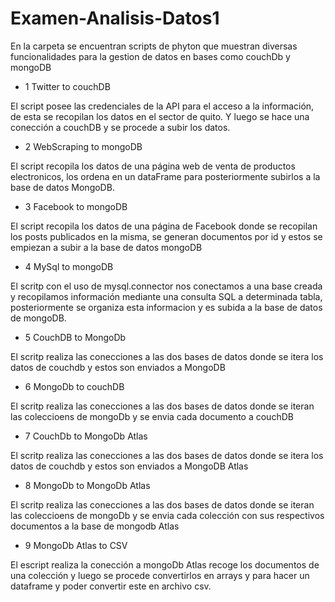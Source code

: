 # Examen-Analisis-Datos1
En la carpeta se encuentran scripts de phyton que muestran diversas funcionalidades para la gestion de datos en bases como couchDb y mongoDB

- 1 Twitter to couchDB

El script posee las credenciales de la API para el acceso a la información, de esta se recopilan los datos en el sector de quito. Y luego se hace una conección a couchDB y se procede a subir los datos. 

- 2 WebScraping to mongoDB

El script recopila los datos de una página web de venta de productos electronicos, los ordena en un dataFrame para posteriormente subirlos a la base de datos MongoDB.

- 3 Facebook to mongoDB

El script recopila los datos de una página de Facebook donde se recopilan los posts publicados en la misma, se generan documentos por id y estos se empiezan a subir a la base de datos mongoDB

- 4 MySql to mongoDB

El scritp con el uso de mysql.connector nos conectamos a una base creada y recopilamos información mediante una consulta SQL a determinada tabla, posteriormente se organiza esta informacion y es subida a la base de datos de mongoDB. 

- 5 CouchDB to MongoDb

El scritp realiza las conecciones a las dos bases de datos donde se itera los datos de couchdb   y estos son enviados a MongoDB

- 6 MongoDb to couchDB

El scritp realiza las conecciones a las dos bases de datos donde se iteran las coleccioens de mongoDb y se envia cada documento a couchDB

- 7 CouchDb to MongoDb Atlas 

El scritp realiza las conecciones a las dos bases de datos donde se itera los datos de couchdb   y estos son enviados a MongoDB Atlas 

- 8 MongoDb to MongoDb Atlas 

El scritp realiza las conecciones a las dos bases de datos donde se iteran las coleccioens de mongoDb y se envia cada colección con sus respectivos documentos a la base de mongodb Atlas 

- 9 MongoDb Atlas  to CSV 

El escript realiza la conección a mongoDb Atlas recoge los documentos de una colección y luego se procede convertirlos en arrays y para hacer un dataframe y poder convertir este en archivo csv.

